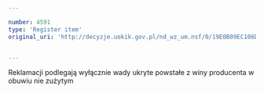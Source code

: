 ```yaml
---

number: 4591
type: 'Register item'
original_uri: 'http://decyzje.uokik.gov.pl/nd_wz_um.nsf/0/19E0B09EC106DCC3C1257B64003F9AEA?OpenDocument'


---
```


Reklamacji podlegają wyłącznie wady ukryte powstałe z winy producenta w obuwiu nie zużytym
